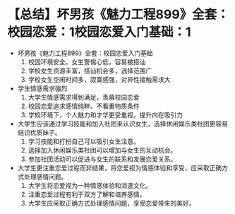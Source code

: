 # 【总结】坏男孩《魅力工程899》全套：校园恋爱：1校园恋爱入门基础：1

-   坏男孩《魅力工程899》全套：校园恋爱入门基础
    1.  校园环境安全，女生警惕心低，容易被搭讪
    2.  学校女生资源丰富，搭讪机会多，选择范围广
    3.  学校女生空闲时间多，寂寞感强，对异性接触需求大
-   学生情感需求强烈
    1.  大学生情感需求得到满足，羡慕校园恋爱
    2.  校园恋爱追求感情纯粹，不看重物质条件
    3.  学校环境下，个人魅力和才华更受重视，提升内在吸引力
-   大学生应该通过学习技能和加入社团来认识女生，选择休闲娱乐类社团更容易结识优质妹子。
    1.  学习技能和打扮自己可以吸引女生注意。
    2.  选择加入休闲娱乐类社团可以增加与女生的互动机会。
    3.  参加社团活动可以促进与女生的联系和发展恋爱关系。
-   大学生更注重恋爱过程而非结果，将恋爱视为情感体验和享受，应采取正确方式处理感情问题。
    1.  大学生将恋爱视为一种情感体验和消遣文化。
    2.  注重恋爱过程有利于双方了解和培养感情。
    3.  大学生应采取正确方式处理感情问题，享受恋爱带来的美好。